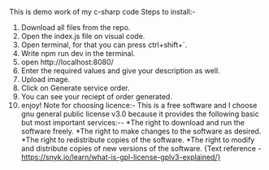 This is demo work of my c-sharp code Steps to install:-

1. Download all files from the repo.
2. Open the index.js file on visual code.
3. Open terminal, for that you can press ctrl+shift+`.
4. Write npm run dev in the terminal.
5. open http://localhost:8080/
6. Enter the required values and give your description as well.
7. Upload image.
8. Click on Generate service order.
9. You can see your reciept of order generated.
10. enjoy!
Note for choosing licence:- This is a free software and I choose gnu general public license v3.0 because it provides the following basic but most important services:-- *The right to download and run the software freely. *The right to make changes to the software as desired. *The right to redistribute copies of the software. *The right to modify and distribute copies of new versions of the software. {Text reference - https://snyk.io/learn/what-is-gpl-license-gplv3-explained/}
